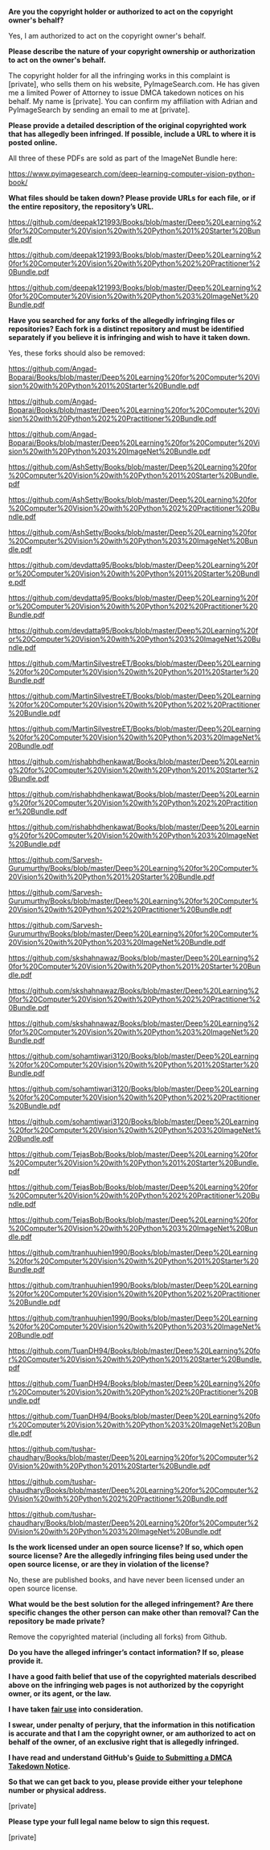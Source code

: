 **Are you the copyright holder or authorized to act on the copyright owner's behalf?**

Yes, I am authorized to act on the copyright owner's behalf.

**Please describe the nature of your copyright ownership or authorization to act on the owner's behalf.**

The copyright holder for all the infringing works in this complaint is [private], who sells them on his website, PyImageSearch.com. He has given me a limited Power of Attorney to issue DMCA takedown notices on his behalf. My name is [private]. You can confirm my affiliation with Adrian and PyImageSearch by sending an email to me at [private].

**Please provide a detailed description of the original copyrighted work that has allegedly been infringed. If possible, include a URL to where it is posted online.**

All three of these PDFs are sold as part of the ImageNet Bundle here:

https://www.pyimagesearch.com/deep-learning-computer-vision-python-book/

**What files should be taken down? Please provide URLs for each file, or if the entire repository, the repository’s URL.**

https://github.com/deepak121993/Books/blob/master/Deep%20Learning%20for%20Computer%20Vision%20with%20Python%201%20Starter%20Bundle.pdf

https://github.com/deepak121993/Books/blob/master/Deep%20Learning%20for%20Computer%20Vision%20with%20Python%202%20Practitioner%20Bundle.pdf

https://github.com/deepak121993/Books/blob/master/Deep%20Learning%20for%20Computer%20Vision%20with%20Python%203%20ImageNet%20Bundle.pdf

**Have you searched for any forks of the allegedly infringing files or repositories? Each fork is a distinct repository and must be identified separately if you believe it is infringing and wish to have it taken down.**

Yes, these forks should also be removed:

https://github.com/Angad-Boparai/Books/blob/master/Deep%20Learning%20for%20Computer%20Vision%20with%20Python%201%20Starter%20Bundle.pdf

https://github.com/Angad-Boparai/Books/blob/master/Deep%20Learning%20for%20Computer%20Vision%20with%20Python%202%20Practitioner%20Bundle.pdf

https://github.com/Angad-Boparai/Books/blob/master/Deep%20Learning%20for%20Computer%20Vision%20with%20Python%203%20ImageNet%20Bundle.pdf

https://github.com/AshSetty/Books/blob/master/Deep%20Learning%20for%20Computer%20Vision%20with%20Python%201%20Starter%20Bundle.pdf

https://github.com/AshSetty/Books/blob/master/Deep%20Learning%20for%20Computer%20Vision%20with%20Python%202%20Practitioner%20Bundle.pdf

https://github.com/AshSetty/Books/blob/master/Deep%20Learning%20for%20Computer%20Vision%20with%20Python%203%20ImageNet%20Bundle.pdf

https://github.com/devdatta95/Books/blob/master/Deep%20Learning%20for%20Computer%20Vision%20with%20Python%201%20Starter%20Bundle.pdf

https://github.com/devdatta95/Books/blob/master/Deep%20Learning%20for%20Computer%20Vision%20with%20Python%202%20Practitioner%20Bundle.pdf

https://github.com/devdatta95/Books/blob/master/Deep%20Learning%20for%20Computer%20Vision%20with%20Python%203%20ImageNet%20Bundle.pdf

https://github.com/MartinSilvestreET/Books/blob/master/Deep%20Learning%20for%20Computer%20Vision%20with%20Python%201%20Starter%20Bundle.pdf

https://github.com/MartinSilvestreET/Books/blob/master/Deep%20Learning%20for%20Computer%20Vision%20with%20Python%202%20Practitioner%20Bundle.pdf

https://github.com/MartinSilvestreET/Books/blob/master/Deep%20Learning%20for%20Computer%20Vision%20with%20Python%203%20ImageNet%20Bundle.pdf

https://github.com/rishabhdhenkawat/Books/blob/master/Deep%20Learning%20for%20Computer%20Vision%20with%20Python%201%20Starter%20Bundle.pdf

https://github.com/rishabhdhenkawat/Books/blob/master/Deep%20Learning%20for%20Computer%20Vision%20with%20Python%202%20Practitioner%20Bundle.pdf

https://github.com/rishabhdhenkawat/Books/blob/master/Deep%20Learning%20for%20Computer%20Vision%20with%20Python%203%20ImageNet%20Bundle.pdf

https://github.com/Sarvesh-Gurumurthy/Books/blob/master/Deep%20Learning%20for%20Computer%20Vision%20with%20Python%201%20Starter%20Bundle.pdf

https://github.com/Sarvesh-Gurumurthy/Books/blob/master/Deep%20Learning%20for%20Computer%20Vision%20with%20Python%202%20Practitioner%20Bundle.pdf

https://github.com/Sarvesh-Gurumurthy/Books/blob/master/Deep%20Learning%20for%20Computer%20Vision%20with%20Python%203%20ImageNet%20Bundle.pdf

https://github.com/skshahnawaz/Books/blob/master/Deep%20Learning%20for%20Computer%20Vision%20with%20Python%201%20Starter%20Bundle.pdf

https://github.com/skshahnawaz/Books/blob/master/Deep%20Learning%20for%20Computer%20Vision%20with%20Python%202%20Practitioner%20Bundle.pdf

https://github.com/skshahnawaz/Books/blob/master/Deep%20Learning%20for%20Computer%20Vision%20with%20Python%203%20ImageNet%20Bundle.pdf

https://github.com/sohamtiwari3120/Books/blob/master/Deep%20Learning%20for%20Computer%20Vision%20with%20Python%201%20Starter%20Bundle.pdf

https://github.com/sohamtiwari3120/Books/blob/master/Deep%20Learning%20for%20Computer%20Vision%20with%20Python%202%20Practitioner%20Bundle.pdf

https://github.com/sohamtiwari3120/Books/blob/master/Deep%20Learning%20for%20Computer%20Vision%20with%20Python%203%20ImageNet%20Bundle.pdf

https://github.com/TejasBob/Books/blob/master/Deep%20Learning%20for%20Computer%20Vision%20with%20Python%201%20Starter%20Bundle.pdf

https://github.com/TejasBob/Books/blob/master/Deep%20Learning%20for%20Computer%20Vision%20with%20Python%202%20Practitioner%20Bundle.pdf

https://github.com/TejasBob/Books/blob/master/Deep%20Learning%20for%20Computer%20Vision%20with%20Python%203%20ImageNet%20Bundle.pdf

https://github.com/tranhuuhien1990/Books/blob/master/Deep%20Learning%20for%20Computer%20Vision%20with%20Python%201%20Starter%20Bundle.pdf

https://github.com/tranhuuhien1990/Books/blob/master/Deep%20Learning%20for%20Computer%20Vision%20with%20Python%202%20Practitioner%20Bundle.pdf

https://github.com/tranhuuhien1990/Books/blob/master/Deep%20Learning%20for%20Computer%20Vision%20with%20Python%203%20ImageNet%20Bundle.pdf

https://github.com/TuanDH94/Books/blob/master/Deep%20Learning%20for%20Computer%20Vision%20with%20Python%201%20Starter%20Bundle.pdf

https://github.com/TuanDH94/Books/blob/master/Deep%20Learning%20for%20Computer%20Vision%20with%20Python%202%20Practitioner%20Bundle.pdf

https://github.com/TuanDH94/Books/blob/master/Deep%20Learning%20for%20Computer%20Vision%20with%20Python%203%20ImageNet%20Bundle.pdf

https://github.com/tushar-chaudhary/Books/blob/master/Deep%20Learning%20for%20Computer%20Vision%20with%20Python%201%20Starter%20Bundle.pdf

https://github.com/tushar-chaudhary/Books/blob/master/Deep%20Learning%20for%20Computer%20Vision%20with%20Python%202%20Practitioner%20Bundle.pdf

https://github.com/tushar-chaudhary/Books/blob/master/Deep%20Learning%20for%20Computer%20Vision%20with%20Python%203%20ImageNet%20Bundle.pdf

**Is the work licensed under an open source license? If so, which open source license? Are the allegedly infringing files being used under the open source license, or are they in violation of the license?**

No, these are published books, and have never been licensed under an open source license.

**What would be the best solution for the alleged infringement? Are there specific changes the other person can make other than removal? Can the repository be made private?**

Remove the copyrighted material (including all forks) from Github.

**Do you have the alleged infringer’s contact information? If so, please provide it.**

**I have a good faith belief that use of the copyrighted materials described above on the infringing web pages is not authorized by the copyright owner, or its agent, or the law.**

**I have taken <a href="https://www.lumendatabase.org/topics/22">fair use</a> into consideration.**

**I swear, under penalty of perjury, that the information in this notification is accurate and that I am the copyright owner, or am authorized to act on behalf of the owner, of an exclusive right that is allegedly infringed.**

**I have read and understand GitHub's <a href="https://docs.github.com/articles/guide-to-submitting-a-dmca-takedown-notice/">Guide to Submitting a DMCA Takedown Notice</a>.**

**So that we can get back to you, please provide either your telephone number or physical address.**

[private]

**Please type your full legal name below to sign this request.**

[private]
